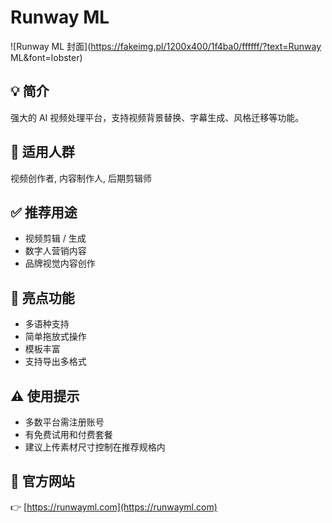 # Runway ML

![Runway ML 封面](https://fakeimg.pl/1200x400/1f4ba0/ffffff/?text=Runway ML&font=lobster)

## 💡 简介
强大的 AI 视频处理平台，支持视频背景替换、字幕生成、风格迁移等功能。

## 👥 适用人群
视频创作者, 内容制作人, 后期剪辑师

## ✅ 推荐用途
- 视频剪辑 / 生成
- 数字人营销内容
- 品牌视觉内容创作

## 🌟 亮点功能
- 多语种支持
- 简单拖放式操作
- 模板丰富
- 支持导出多格式

## ⚠️ 使用提示
- 多数平台需注册账号
- 有免费试用和付费套餐
- 建议上传素材尺寸控制在推荐规格内

## 🔗 官方网站
👉 [https://runwayml.com](https://runwayml.com)
